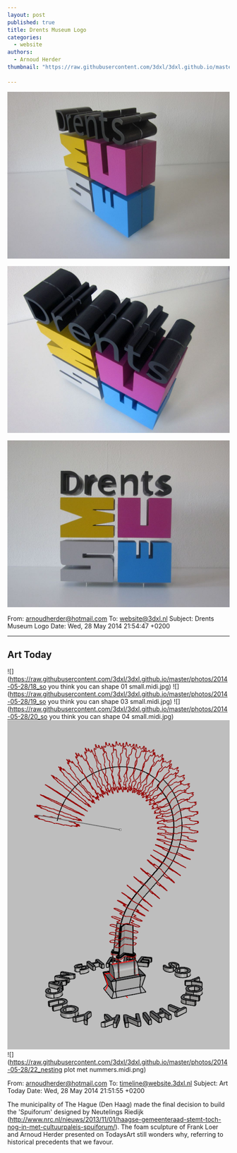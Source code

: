 ```yaml
---
layout: post
published: true
title: Drents Museum Logo
categories:
  - website
authors:
  - Arnoud Herder
thumbnail: "https://raw.githubusercontent.com/3dxl/3dxl.github.io/master/photos/2014-05-28/15_img_3737.mini.jpg"

---
```


![](https://raw.githubusercontent.com/3dxl/3dxl.github.io/master/photos/2014-05-28/15_img_3737.midi.jpg)


![](https://raw.githubusercontent.com/3dxl/3dxl.github.io/master/photos/2014-05-28/16_img_3736.midi.jpg)


![](https://raw.githubusercontent.com/3dxl/3dxl.github.io/master/photos/2014-05-28/17_img_3719.midi.jpg)



From: arnoudherder@hotmail.com
To: website@3dxl.nl
Subject: Drents Museum Logo
Date: Wed, 28 May 2014 21:54:47 +0200




 		 	   		   		 	   		  

---

## Art Today
![](https://raw.githubusercontent.com/3dxl/3dxl.github.io/master/photos/2014-05-28/18_so you think you can shape  01 small.midi.jpg)
![](https://raw.githubusercontent.com/3dxl/3dxl.github.io/master/photos/2014-05-28/19_so you think you can shape 03 small.midi.jpg)
![](https://raw.githubusercontent.com/3dxl/3dxl.github.io/master/photos/2014-05-28/20_so you think you can shape 04 small.midi.jpg)
![](https://raw.githubusercontent.com/3dxl/3dxl.github.io/master/photos/2014-05-28/21_constr.midi.png)
![](https://raw.githubusercontent.com/3dxl/3dxl.github.io/master/photos/2014-05-28/22_nesting plot met nummers.midi.png)



From: arnoudherder@hotmail.com
To: timeline@website.3dxl.nl
Subject: Art Today
Date: Wed, 28 May 2014 21:51:55 +0200




The municipality of The Hague (Den Haag) made the final decision to build the 'Spuiforum' designed by Neutelings Riedijk (http://www.nrc.nl/nieuws/2013/11/01/haagse-gemeenteraad-stemt-toch-nog-in-met-cultuurpaleis-spuiforum/). The foam sculpture of Frank Loer and Arnoud Herder presented on TodaysArt still wonders why, referring to historical precedents that we favour. 		 	   		   		 	   		  